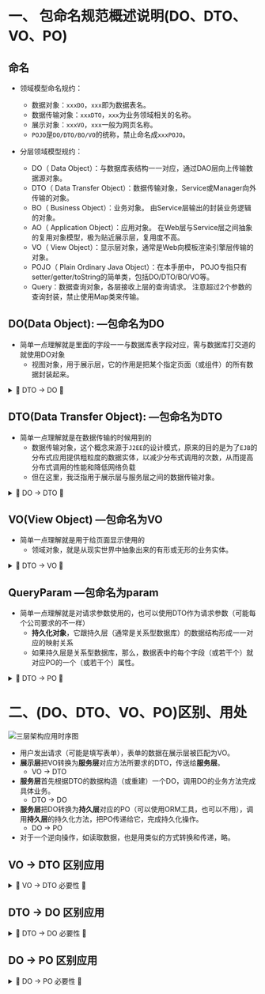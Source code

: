 [](https://blog.csdn.net/kunug/article/details/111315262)
[](https://www.cnblogs.com/suizhikuo/p/8409153.html)

# 一、 包命名规范概述说明(DO、DTO、VO、PO)
## 命名
- 领域模型命名规约：
  - 数据对象：`xxxDO`，`xxx`即为数据表名。
  - 数据传输对象：`xxxDTO`，`xxx`为业务领域相关的名称。
  - 展示对象：`xxxVO`，`xxx`一般为网页名称。
  - `POJO`是`DO/DTO/BO/VO`的统称，禁止命名成`xxxPOJO`。

- 分层领域模型规约：
  - DO（ Data Object）：与数据库表结构一一对应，通过DAO层向上传输数据源对象。
  - DTO（ Data Transfer Object）：数据传输对象，Service或Manager向外传输的对象。
  - BO（ Business Object）：业务对象。 由Service层输出的封装业务逻辑的对象。
  - AO（ Application Object）：应用对象。 在Web层与Service层之间抽象的复用对象模型，极为贴近展示层，复用度不高。
  - VO（ View Object）：显示层对象，通常是Web向模板渲染引擎层传输的对象。
  - POJO（ Plain Ordinary Java Object）：在本手册中， POJO专指只有setter/getter/toString的简单类，包括DO/DTO/BO/VO等。
  - Query：数据查询对象，各层接收上层的查询请求。 注意超过2个参数的查询封装，禁止使用Map类来传输。
  
## DO(Data Object): —包命名为DO
- 简单一点理解就是里面的字段一一与数据库表字段对应，需与数据库打交道的就使用DO对象
  - 视图对象，用于展示层，它的作用是把某个指定页面（或组件）的所有数据封装起来。
<details>
<summary> &#127809; DTO -> DO &#127809; </summary>
  
- 需要进行商品的更新操作，这里可以看到对数据库进行打交道的时候，**是将传递过来的DTO对象转化为了DO对象**，然后才进行更新操作的
```java
public Integer updateProduct(ProductDTO productDTO) {
    ProductDO productDO = new ProductDO();
    BeanUtils.copyProperties(productDTO, productDO);
    return productMapper.updateById(productDO);

}
```
</details>

## DTO(Data Transfer Object): —包命名为DTO
- 简单一点理解就是在数据传输的时候用到的
  - 数据传输对象，这个概念来源于`J2EE`的设计模式，原来的目的是为了`EJB`的分布式应用提供粗粒度的数据实体，以减少分布式调用的次数，从而提高分布式调用的性能和降低网络负载
  - 但在这里，我泛指用于展示层与服务层之间的数据传输对象。

<details>
<summary> &#127809; DO -> DTO &#127809; </summary>
  
- 根据id对商品进行查询，这里可以看到数据库中查询出来返回的结果是DO对象，**要将数据进行传递就转化为DTO对象**
```java
   	public ProductDTO selectById(Long id) {
        ProductDO productDO = productMapper.selectProductById(id);
        if (ObjectUtils.isEmpty(productDO)) {
            return null;
        }
        ProductDTO productDTO = new ProductDTO();
        BeanUtils.copyProperties(productDO, productDTO);
        return productDTO;
    }
```
</details>

## VO(View Object) —包命名为VO
- 简单一点理解就是用于给页面显示使用的
  - 领域对象，就是从现实世界中抽象出来的有形或无形的业务实体。

<details>
<summary> &#127809; DTO -> VO &#127809; </summary>
  
- 根据id进行商品查询，**这里可以看到通过将DTO对象转化为VO对象**，返给前端的是VO对象
```java
@GetMapping("/pid/{pid}")
@ApiOperation("根据商品id查询商品")
@Log("查询商品")
ApiResult<ProductVO> selectById(@PathVariable("pid") Long pid) {
    ProductDTO productDTO = productService.selectById(pid);
    ProductVO productVO=new ProductVO()
    BeanUtils.copyProperties(productDTO, productVO);
    return ApiResult.ok(productVO);
}
```
</details>

## QueryParam —包命名为param
- 简单一点理解就是对请求参数使用的，也可以使用DTO作为请求参数（可能每个公司要求的不一样）
  - **持久化对象**，它跟持久层（通常是关系型数据库）的数据结构形成一一对应的映射关系
  - 如果持久层是关系型数据库，那么，数据表中的每个字段（或若干个）就对应PO的一个（或若干个）属性。

<details>
<summary> &#127809; DTO -> PO &#127809; </summary>
  
- 根据商品一些不同的属性进行分页展示，这里可以看到**接收请求的参数使用的是`QueryParam`作为请求参数**
- (可以看到这里往前端返回的对象是有问题的，应该返回的是`VO`对象，这里我就不进行调整了，要注意深拷贝浅拷贝问题，可能有些公司不是那么规范，甚至不使用`VO`，直接给前端返回`DTO`）
```java
@PostMapping("/products")
@ApiOperation("商品分页列表")
ApiResult<Paging<ProductDTO>> pageData(@Valid @RequestBody ProductQueryParam query) {
     Paging<ProductDTO> productPageInfo = productService.selectPage(query);
     return ApiResult.ok(productPageInfo);
}

```
</details>
  
  
  
  
# 二、(DO、DTO、VO、PO)区别、用处
  
![三层架构应用时序图](http://lc-dDwI9S44.cn-n1.lcfile.com/zQTl2BiFcAzBBi87w1zATR3yvE9NMNSy/DTO%E3%80%81DO%E3%80%81VO%E3%80%81PO.png)
  
- 用户发出请求（可能是填写表单），表单的数据在展示层被匹配为VO。
- **展示层**把VO转换为**服务层**对应方法所要求的DTO，传送给**服务层**。
  - VO -> DTO
- **服务层**首先根据DTO的数据构造（或重建）一个DO，调用DO的业务方法完成具体业务。
  - DTO -> DO
- **服务层**把DO转换为**持久层**对应的PO（可以使用ORM工具，也可以不用），调用**持久层**的持久化方法，把PO传递给它，完成持久化操作。
  - DO -> PO
- 对于一个逆向操作，如读取数据，也是用类似的方式转换和传递，略。
  
## VO -> DTO 区别应用
  
<details>
<summary> &#127809; VO -> DTO 必要性 &#127809; </summary>
  
## 1. 区别
  
- 对于绝大部分的应用场景来说，`DTO`和`VO`的属性值**基本**是一致的，而且他们通常都是`POJO`，因此似乎没必要多此一举。
  - 但不要忘记**这是实现层面的思维**，对于**设计层面**来说，概念上还是应该存在`VO`和`DTO`，因为**两者有着本质的区别**，
    - `DTO`代表**服务层**需要接收的数据和返回的数据
    - `VO`代表**展示层**需要显示的数据。
  
## 2. 例子

- 例如服务层有一个getUser的方法返回一个系统用户，其中有一个属性是gender(性别)，
  - 对于服务层来说，它只从语义上定义：1-男性，2-女性，0-未指定，
  - 而对于展示层来说，它可能需要用“帅哥”代表男性，用“美女”代表女性，用“秘密”代表未指定。
- 说到这里，可能你还会反驳，在服务层直接就返回“帅哥美女”不就行了吗？对于大部分应用来说，这不是问题，但设想一下，如果需求允许客户可以定制风格，而不同风格对于“性别”的表现方式不一样，又或者这个服务同时供多个客户端使用（不同门户），而不同的客户端对于表现层的要求有所不同，那么，问题就来了。
- 再者，回到设计层面上分析，从职责单一原则来看，服务层只负责业务，与具体的表现形式无关，因此，它返回的DTO，不应该出现与表现形式的耦合。
  
## 3. 应用：如何在应用中做出正确的选择。
  
1. 在以下才场景中，我们可以考虑把`VO`与`DTO`二合为一（注意：是实现层面）：
    - 当需求非常清晰稳定，而且客户端很明确只有一个的时候，没有必要把`VO`和`DTO`区分开来，这时候`VO`可以退隐，用一个`DTO`即可，
    - 为什么是`VO`退隐而不是`DTO`？
      - 回到设计层面，**服务层** 的职责依然不应该与 **展示层** 耦合，所以，对于前面的例子，你很容易理解，`DTO`对于“性别”来说，依然不能用“帅哥美女”，这个转换应该依赖于页面的脚本（如`JavaScript`）或其他机制（`JSTL、EL、CSS`）。
    - 即使客户端可以进行定制，或者存在多个不同的客户端，如果客户端能够用某种技术（脚本或其他机制）实现转换，同样可以让`VO`退隐。

2. 以下场景需要优先考虑VO、DTO并存：
    1. 当需求not清晰稳定，而且客户端很明确not只有一个的时候
    2. 因为某种技术原因，比如某个框架（如`Flex`）提供自动把`POJO`转换为`UI`中某些`Field`时，可以考虑在实现层面定义出`VO`，这个权衡完全取决于使用框架的自动转换能力带来的开发和维护效率提升与设计多一个`VO`所多做的事情带来的开发和维护效率的下降之间的比对。
    3. 如果页面出现一个“大视图”，而组成这个大视图的所有数据需要调用多个服务，返回多个`DTO`来组装（当然，这同样可以通过服务层提供一次性返回一个大视图的`DTO`来取代，但在服务层提供一个这样的方法是否合适，需要在设计层面进行权衡）。
  
</details>
  

## DTO -> DO 区别应用
  
<details>
<summary> &#127809; DTO -> DO 必要性 &#127809; </summary>
  
## 1. 区别
  
- 首先是概念上的区别，
  - `DTO`是**展示层**和**服务层**之间的数据传输对象（可以认为是两者之间的协议）
  - `DO`是对**现实世界各种业务角色的抽象**，这就引出了两者在数据上的区别，
  
## 2. 例子

  - 例如`UserInfoDTO`和`UserDO`（对于`DTO`和`DO`的命名规则，参见第一部分），对于一个`getUser`方法来说，本质上它永远不应该返回用户的密码，因此`UserInfoDTO`至少比`UserDO`少一个`password`的数据。而在领域驱动设计中，正如第一部分所说，`DO`不是简单的`POJO`，它具有领域业务逻辑。
  
## 3. 应用
  
1. 从上一例子中，可能会发现问题：既然`getUser`方法返回的`UserInfoDTO`不应该包含`password`，那么就不应该存在`password`这个属性定义，但如果同时有一个`createUser`的方法，传入的`UserInfoDTO`需要包含用户的`password`，怎么办？
    - 在设计层面，**展示层**向**服务层**传递的`DTO`与**服务层**返回给**展示层**的`DTO`在概念上是不同的，但在实现层面，我们通常很少会这样做（定义两个`UserInfoDTO`，甚至更多），因为这样做并不见得很明智，我们完全可以设计一个完全兼容的`DTO`
    - 在**服务层**接收数据的时候，不该由**展示层**设置的属性（如订单的总价应该由其单价、数量、折扣等决定），无论**展示层**是否设置，**服务层**都一概忽略，而在**服务层**返回数据时，不该返回的数据（如用户密码），就不设置对应的属性。
  
2. 对于DO来说，还有一点需要说明：为什么不在服务层中直接返回DO呢？这样可以省去DTO的编码和转换工作，原因如下：
  - 两者在本质上的区别可能导致彼此并不一一对应，一个`DTO`可能对应多个`DO`，反之亦然，甚至两者存在多对多的关系。
  - **`DO`具有一些不应该让展示层知道的数据**
  - 对于某些`ORM`框架（如`Hibernate`）来说，通常会使用“延迟加载”技术，如果直接把`DO`暴露给展示层，对于大部分情况，**展示层**不在事务范围之内（`Open session in view`在大部分情况下不是一种值得推崇的设计），如果其尝试在`Session`关闭的情况下获取一个未加载的关联对象，会出现运行时异常（对于`Hibernate`来说，就是`LazyInitiliaztionException`）。
  - 从设计层面来说，**展示层**依赖于**服务层**，**服务层**依赖于**领域层**，如果把`DO`暴露出去，就会导致**展示层**直接依赖于**领域层**，这虽然依然是**单向依赖**，但这种跨层依赖会**导致不必要的耦合**。

3. 对于`DTO`来说，也有一点必须进行说明，就是`DTO`应该是一个“扁平的二维对象”，举个例子来说明：如果`User`会关联若干个其他实体（例如`Address、Account、Region`等），那么`getUser()`返回的`UserInfo`，是否就需要把其关联的对象的`DTO`都一并返回呢？如果这样的话，必然导致数据传输量的大增，对于分布式应用来说，由于涉及数据在网络上的传输、序列化和反序列化，这种设计更不可接受。如果`getUser`除了要返回`User`的基本信息外，还需要返回一个`AccountId、AccountName、RegionId、RegionName`，那么，请把这些属性定义到`UserInfo`中，把一个“立体”的对象树“压扁”成一个“扁平的二维对象”。笔者目前参与的项目是一个分布式系统，**该系统不管三七二十一**，把一个对象的所有关联对象都转换为相同结构的`DTO`对象树并返回，导致性能非常的慢。
  
</details>
  
  

## DO -> PO 区别应用
  
<details>
<summary> &#127809; DO -> PO 必要性 &#127809; </summary>
  
## 1. 区别
  
- `DO`和`PO`在**绝大部分情况下是一一对应的**，`PO`是只含有`get/set`方法的`POJO`，但某些场景还是能反映出两者在概念上存在本质的区别：
  - `DO`在某些场景下不需要进行显式的持久化，例如利用策略模式设计的商品折扣策略，会衍生出折扣策略的接口和不同折扣策略实现类，这些折扣策略实现类可以算是DO，但它们只驻留在静态内存，不需要持久化到持久层，因此，这类DO是不存在对应的PO的。

- PO的某些属性值对于DO没有任何意义，这些属性值可能是为了解决某些持久化策略而存在的数据，例如为了实现“乐观锁”，PO存在一个version的属性，这个version对于DO来说是没有任何业务意义的，它不应该在DO中存在。同理，DO中也可能存在不需要持久化的属性。
  
  
  
## 2. 例子

  - 同样的道理，某些场景下，PO也没有对应的DO，例如老师Teacher和学生Student存在多对多的关系，在关系数据库中，这种关系需要表现为一个中间表，也就对应有一个TeacherAndStudentPO的PO，但这个PO在业务领域没有任何现实的意义，它完全不能与任何DO对应上。这里要特别声明，并不是所有多对多关系都没有业务含义，这跟具体业务场景有关，例如：两个PO之间的关系会影响具体业务，并且这种关系存在多种类型，那么这种多对多关系也应该表现为一个DO，又如：“角色”与“资源”之间存在多对多关系，而这种关系很明显会表现为一个DO——“权限”。
  - 某些情况下，为了某种持久化策略或者性能的考虑，一个PO可能对应多个DO，反之亦然。例如客户Customer有其联系信息Contacts，这里是两个一对一关系的DO，但可能出于性能的考虑（极端情况，权作举例），为了减少数据库的连接查询操作，把Customer和Contacts两个DO数据合并到一张数据表中。反过来，如果一本图书Book，有一个属性是封面cover，但该属性是一副图片的二进制数据，而某些查询操作不希望把cover一并加载，从而减轻磁盘IO开销，同时假设ORM框架不支持属性级别的延迟加载，那么就需要考虑把cover独立到一张数据表中去，这样就形成一个DO对应多个PO的情况。
## 3. 应用
  
- 由于ORM框架的功能非常强大而大行其道，而且JavaEE也推出了JPA规范，现在的业务应用开发，基本上不需要区分DO与PO，PO完全可以通过JPA，Hibernate Annotations/hbm隐藏在DO之中。虽然如此，但有些问题我们还必须注意：

  - 对于DO中不需要持久化的属性，需要通过ORM显式的声明，如：在JPA中，可以利用@Transient声明。
  - 对于PO中为了某种持久化策略而存在的属性，例如version，由于DO、PO合并了，必须在DO中声明，但由于这个属性对DO是没有任何业务意义的，需要让该属性对外隐藏起来，最常见的做法是把该属性的get/set方法私有化，甚至不提供get/set方法。但对于Hibernate来说，这需要特别注意，由于Hibernate从数据库读取数据转换为DO时，是利用反射机制先调用DO的空参数构造函数构造DO实例，然后再利用JavaBean的规范反射出set方法来为每个属性设值，如果不显式声明set方法，或把set方法设置为private，都会导致Hibernate无法初始化DO，从而出现运行时异常，可行的做法是把属性的set方法设置为protected。
  - 对于一个DO对应多个PO，或者一个PO对应多个DO的场景，以及属性级别的延迟加载，Hibernate都提供了很好的支持，请参考Hibnate的相关资料。
  
</details>